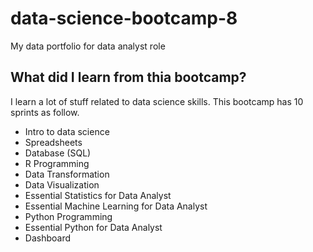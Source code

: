 # data-science-bootcamp-8
My data portfolio for data analyst role

## What did I learn from thia bootcamp?
I learn a lot of stuff related to data science skills. This bootcamp has 10 sprints as follow.

 - Intro to data science
 - Spreadsheets
 - Database (SQL)
 - R Programming
 - Data Transformation
 - Data Visualization
 - Essential Statistics for Data Analyst
 - Essential Machine Learning for Data Analyst
 - Python Programming
 - Essential Python for Data Analyst
 - Dashboard
    
